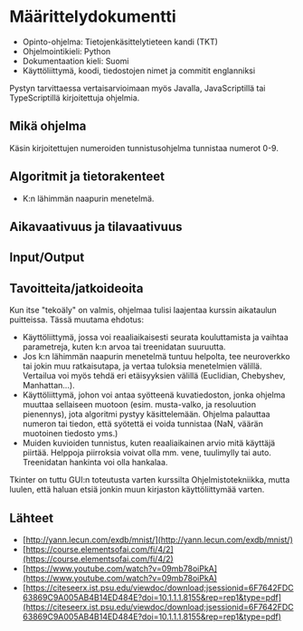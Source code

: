 <!-- 
Mitä ohjelmointikieltä käytät? Kerro myös mitä muita kieliä hallitset siinä määrin, että pystyt tarvittaessa vertaisarvioimaan niillä tehtyjä projekteja.

Mitä algoritmeja ja tietorakenteita toteutat työssäsi?

Mitä ongelmaa ratkaiset ja miksi valitsit kyseiset algoritmit/tietorakenteet?

Mitä syötteitä ohjelma saa ja miten näitä käytetään?

Tavoitteena olevat aika- ja tilavaativuudet (m.m. O-analyysit)

Lähteet
-->

# Määrittelydokumentti

* Opinto-ohjelma: Tietojenkäsittelytieteen kandi (TKT)
* Ohjelmointikieli: Python
* Dokumentaation kieli: Suomi
* Käyttöliittymä, koodi, tiedostojen nimet ja commitit englanniksi

Pystyn tarvittaessa vertaisarvioimaan myös Javalla, JavaScriptillä tai TypeScriptillä kirjoitettuja ohjelmia.

## Mikä ohjelma

Käsin kirjoitettujen numeroiden tunnistusohjelma tunnistaa numerot 0-9.

## Algoritmit ja tietorakenteet
* K:n lähimmän naapurin menetelmä.

## Aikavaativuus ja tilavaativuus

## Input/Output

## Tavoitteita/jatkoideoita
Kun itse "tekoäly" on valmis, ohjelmaa tulisi laajentaa kurssin aikataulun puitteissa. Tässä muutama ehdotus:
* Käyttöliittymä, jossa voi reaaliaikaisesti seurata kouluttamista ja vaihtaa parametreja, kuten k:n arvoa tai treenidatan suuruutta.
* Jos k:n lähimmän naapurin menetelmä tuntuu helpolta, tee neuroverkko tai jokin muu ratkaisutapa, ja vertaa tuloksia menetelmien välillä. Vertailua voi myös tehdä eri etäisyyksien välillä (Euclidian, Chebyshev, Manhattan...).
* Käyttöliittymä, johon voi antaa syötteenä kuvatiedoston, jonka ohjelma muuttaa sellaiseen muotoon (esim. musta-valko, ja resoluution pienennys), jota algoritmi pystyy käsittelemään. Ohjelma palauttaa numeron tai tiedon, että syötettä ei voida tunnistaa (NaN, väärän muotoinen tiedosto yms.)
* Muiden kuvioiden tunnistus, kuten reaaliaikainen arvio mitä käyttäjä piirtää. Helppoja piirroksia voivat olla mm. vene, tuulimylly tai auto. Treenidatan hankinta voi olla hankalaa.

Tkinter on tuttu GUI:n toteutusta varten kurssilta Ohjelmistotekniikka, mutta luulen, että haluan etsiä jonkin muun kirjaston käyttöliittymää varten.


## Lähteet
* [http://yann.lecun.com/exdb/mnist/](http://yann.lecun.com/exdb/mnist/)
* [https://course.elementsofai.com/fi/4/2](https://course.elementsofai.com/fi/4/2)
* [https://www.youtube.com/watch?v=09mb78oiPkA](https://www.youtube.com/watch?v=09mb78oiPkA)
* [https://citeseerx.ist.psu.edu/viewdoc/download;jsessionid=6F7642FDC63869C9A005AB4B14ED484E?doi=10.1.1.1.8155&rep=rep1&type=pdf](https://citeseerx.ist.psu.edu/viewdoc/download;jsessionid=6F7642FDC63869C9A005AB4B14ED484E?doi=10.1.1.1.8155&rep=rep1&type=pdf)